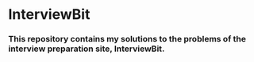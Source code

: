 # InterviewBit
### This repository contains my solutions to the problems of the interview preparation site, InterviewBit.
